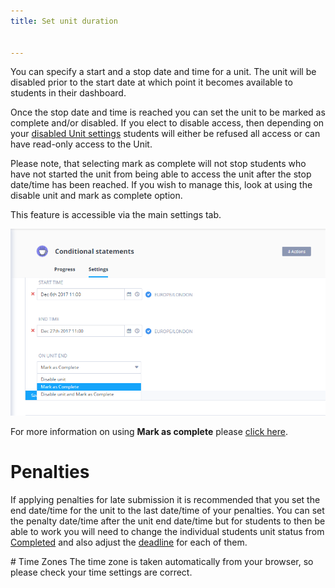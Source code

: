 ```yaml
---
title: Set unit duration


---
```


You can specify a start and a stop date and time for a unit. The unit will be disabled prior to the start date at which point it becomes available to students in their dashboard.

Once the stop date and time is reached you can set the unit to be marked as complete and/or disabled. If you elect to disable access, then depending on your [disabled Unit settings](/classes/unitmanagement/settings-info/disable) students will either be refused all access or can have read-only access to the Unit.

Please note, that selecting mark as complete will not stop students who have not started the unit from being able to access the unit after the stop date/time has been reached. If you wish to manage this, look at using the disable unit and mark as complete option.

This feature is accessible via the main settings tab.

![authtoken](/img/manage_classes/unitduration.png)

For more information on using **Mark as complete** please [click here](/content/authoring/assessments/submitcomplete).

# Penalties

If applying penalties for late submission it is recommended that you set the end date/time for the unit to the last date/time of your penalties.
You can set the penalty date/time after the unit end date/time but for students to then be able to work you will need to change the individual students unit status from [Completed](/classes/unitmanagement/settings-info/complete-unit/) and also adjust the [deadline](/classes/unitmanagement/settings-info/penalties/) for each of them.

# Time Zones
The time zone is taken automatically from your browser, so please check your time settings are correct.

